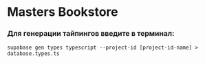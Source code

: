 # Masters Bookstore

### Для генерации тайпингов введите в терминал:

```supabase gen types typescript --project-id [project-id-name] > database.types.ts```

